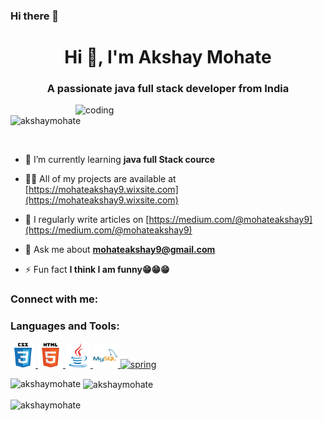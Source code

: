 ### Hi there 👋

<h1 align="center">Hi 👋, I'm Akshay Mohate</h1>
<h3 align="center">A passionate java full stack developer from India</h3>

<img align="right" alt="coding" width="400" src="https://user-images.githubusercontent.com/55389276/140866485-8fb1c876-9a8f-4d6a-98dc-08c4981eaf70.gif">
<p align="left"> <img src="https://komarev.com/ghpvc/?username=akshaymohate&label=Profile%20views&color=0e75b6&style=flat" alt="akshaymohate" /> </p>

<p align="left"> <a href="https://twitter.com/" target="blank"><img src="https://img.shields.io/twitter/follow/?logo=twitter&style=for-the-badge" alt="" /></a> </p>

- 🌱 I’m currently learning **java full Stack cource**

- 👨‍💻 All of my projects are available at [https://mohateakshay9.wixsite.com](https://mohateakshay9.wixsite.com)

- 📝 I regularly write articles on [https://medium.com/@mohateakshay9](https://medium.com/@mohateakshay9)

- 💬 Ask me about **mohateakshay9@gmail.com**

- ⚡ Fun fact **I think I am funny😁😁😁**

<h3 align="left">Connect with me:</h3>
<p align="left">
</p>

<h3 align="left">Languages and Tools:</h3>
<p align="left"> <a href="https://www.w3schools.com/css/" target="_blank" rel="noreferrer"> <img src="https://raw.githubusercontent.com/devicons/devicon/master/icons/css3/css3-original-wordmark.svg" alt="css3" width="40" height="40"/> </a> <a href="https://www.w3.org/html/" target="_blank" rel="noreferrer"> <img src="https://raw.githubusercontent.com/devicons/devicon/master/icons/html5/html5-original-wordmark.svg" alt="html5" width="40" height="40"/> </a> <a href="https://www.java.com" target="_blank" rel="noreferrer"> <img src="https://raw.githubusercontent.com/devicons/devicon/master/icons/java/java-original.svg" alt="java" width="40" height="40"/> </a> <a href="https://www.mysql.com/" target="_blank" rel="noreferrer"> <img src="https://raw.githubusercontent.com/devicons/devicon/master/icons/mysql/mysql-original-wordmark.svg" alt="mysql" width="40" height="40"/> </a> <a href="https://spring.io/" target="_blank" rel="noreferrer"> <img src="https://www.vectorlogo.zone/logos/springio/springio-icon.svg" alt="spring" width="40" height="40"/> </a> </p>

<p><img align="left" src="https://github-readme-stats.vercel.app/api/top-langs?username=akshaymohate&show_icons=true&locale=en&layout=compact" alt="akshaymohate" /></p>

<p>&nbsp;<img align="center" src="https://github-readme-stats.vercel.app/api?username=akshaymohate&show_icons=true&locale=en" alt="akshaymohate" /></p>

<p><img align="center" src="https://github-readme-streak-stats.herokuapp.com/?user=akshaymohate&" alt="akshaymohate" /></p>
